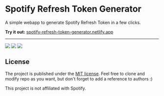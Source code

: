 # Spotify Refresh Token Generator

A simple webapp to generate Spotify Refresh Token in a few clicks.

**Try it out:** [spotify-refresh-token-generator.netlify.app](https://spotify-refresh-token-generator.netlify.app)

---

![](https://i.imgur.com/NCL1CCJ.png)
![](https://i.imgur.com/qF6FPuE.png)
![](https://i.imgur.com/rJyjbFZ.png)

## License
The project is published under the [MIT license](/LICENSE). Feel free to clone and modify repo as you want, but don't forget to add a reference to authors :)

This project is not affiliated with Spotify.